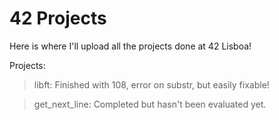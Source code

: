 # 42 Projects
Here is where I'll upload all the projects done at 42 Lisboa!

Projects:
> libft: Finished with 108, error on substr, but easily fixable!

> get_next_line: Completed but hasn't been evaluated yet.
